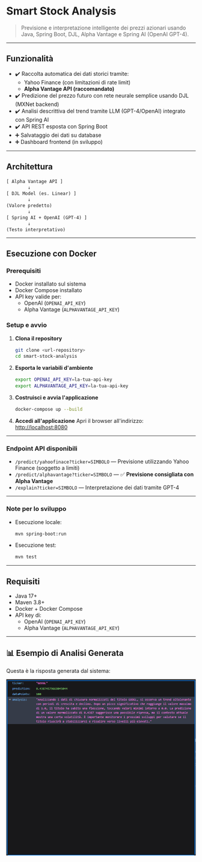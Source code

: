 # Smart Stock Analysis

> Previsione e interpretazione intelligente dei prezzi azionari usando Java, Spring Boot, DJL, Alpha Vantage e Spring AI (OpenAI GPT-4).

---

## Funzionalità

- ✔️ Raccolta automatica dei dati storici tramite:
    - Yahoo Finance (con limitazioni di rate limit)
    - **Alpha Vantage API (raccomandato)**
- ✔️ Predizione del prezzo futuro con rete neurale semplice usando DJL (MXNet backend)
- ✔️ Analisi descrittiva del trend tramite LLM (GPT-4/OpenAI) integrato con Spring AI
- ✔️ API REST esposta con Spring Boot
- ➕ Salvataggio dei dati su database
- ➕ Dashboard frontend (in sviluppo)

---

## Architettura

```text
[ Alpha Vantage API ]
        ↓
[ DJL Model (es. Linear) ]
        ↓
(Valore predetto)
        ↓
[ Spring AI + OpenAI (GPT-4) ]
        ↓
(Testo interpretativo)
```

---

## Esecuzione con Docker

### Prerequisiti
- Docker installato sul sistema
- Docker Compose installato
- API key valide per:
    - OpenAI (`OPENAI_API_KEY`)
    - Alpha Vantage (`ALPHAVANTAGE_API_KEY`)

### Setup e avvio

1. **Clona il repository**
   ```bash
   git clone <url-repository>
   cd smart-stock-analysis
   ```

2. **Esporta le variabili d'ambiente**
   ```bash
   export OPENAI_API_KEY=la-tua-api-key
   export ALPHAVANTAGE_API_KEY=la-tua-api-key
   ```

3. **Costruisci e avvia l'applicazione**
   ```bash
   docker-compose up --build
   ```

4. **Accedi all'applicazione**
   Apri il browser all'indirizzo: [http://localhost:8080](http://localhost:8080)

---

### Endpoint API disponibili

- `/predict/yahoofinace?ticker=SIMBOLO` — Previsione utilizzando Yahoo Finance (soggetto a limiti)
- `/predict/alphavantage?ticker=SIMBOLO` — ✅ **Previsione consigliata con Alpha Vantage**
- `/explain?ticker=SIMBOLO` — Interpretazione dei dati tramite GPT-4

---

### Note per lo sviluppo

- Esecuzione locale:
  ```bash
  mvn spring-boot:run
  ```
- Esecuzione test:
  ```bash
  mvn test
  ```

---

## Requisiti

- Java 17+
- Maven 3.8+
- Docker + Docker Compose
- API key di:
    - OpenAI (`OPENAI_API_KEY`)
    - Alpha Vantage (`ALPHAVANTAGE_API_KEY`)

---
## 📊 Esempio di Analisi Generata

Questa è la risposta generata dal sistema:

![Esempio di utilizzo](https://raw.githubusercontent.com/TheNormanCoder/smart-stock-analysis/master/docs/images/usage.png)

  
